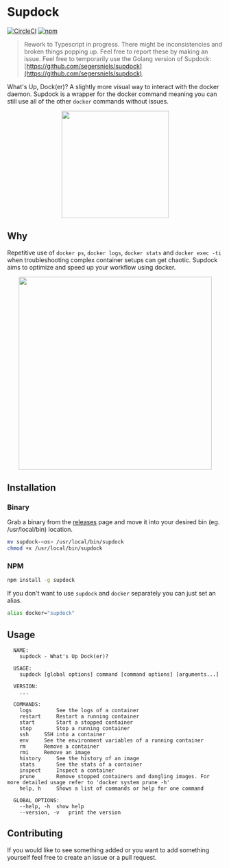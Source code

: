 # Supdock

[![CircleCI](https://circleci.com/gh/segersniels/supdock-ts.svg?style=svg)](https://circleci.com/gh/segersniels/supdock-ts)
[![npm](https://img.shields.io/npm/dm/supdock.svg)](https://www.npmjs.com/package/supdock)

> Rework to Typescript in progress. There might be inconsistencies and broken things popping up. Feel free to report these by making an issue. Feel free to temporarily use the Golang version of Supdock: [https://github.com/segersniels/supdock](https://github.com/segersniels/supdock).

What's Up, Dock(er)? A slightly more visual way to interact with the docker daemon. Supdock is a wrapper for the docker command meaning you can still use all of the other `docker` commands without issues.

<p align="center">
<img src="https://i.imgur.com/ATV0nP7.png" width="250">

## Why

Repetitive use of `docker ps`, `docker logs`, `docker stats` and `docker exec -ti` when troubleshooting complex container setups can get chaotic. Supdock aims to optimize and speed up your workflow using docker.

<p align="center">
<img src="https://i.imgur.com/moY077k.gif" width="450">

## Installation

### Binary

Grab a binary from the [releases](https://github.com/segersniels/supdock-ts/releases) page and move it into your desired bin (eg. /usr/local/bin) location.

```bash
mv supdock-<os> /usr/local/bin/supdock
chmod +x /usr/local/bin/supdock
```

### NPM

```bash
npm install -g supdock
```

If you don't want to use `supdock` and `docker` separately you can just set an alias.

```bash
alias docker="supdock"
```

## Usage

```
  NAME:
  	supdock - What's Up Dock(er)?

  USAGE:
  	supdock [global options] command [command options] [arguments...]

  VERSION:
  	...

  COMMANDS:
  	logs		See the logs of a container
  	restart		Restart a running container
  	start		Start a stopped container
  	stop		Stop a running container
  	ssh		SSH into a container
  	env		See the environment variables of a running container
  	rm		Remove a container
  	rmi		Remove an image
  	history		See the history of an image
  	stats		See the stats of a container
  	inspect		Inspect a container
  	prune		Remove stopped containers and dangling images. For more detailed usage refer to 'docker system prune -h'
  	help, h		Shows a list of commands or help for one command

  GLOBAL OPTIONS:
  	--help, -h	show help
  	--version, -v	print the version
```

## Contributing

If you would like to see something added or you want to add something yourself feel free to create an issue or a pull request.
